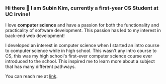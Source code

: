 ### Hi there 👋 I am Subin Kim, currently a first-year CS Student at UC Irvine!

I love **computer science** and have a passion for both the functionality and practicality of software development. This passion has led to my interest in back-end web development!

I developed an interest in computer science when I started an intro course to computer science while in high school. This wasn't any intro course to CS, this was my high school's first-ever computer science course ever introduced to the school. This inspired me to learn more about a subject that has many different pathways.


You can reach me at [link](https://www.linkedin.com/in/subin-kim-bba754180/).

<!--
**SubinQKim/SubinQKim** is a ✨ _special_ ✨ repository because its `README.md` (this file) appears on your GitHub profile.

Here are some ideas to get you started:

- 🔭 I’m currently working on ...
- 🌱 I’m currently learning ...
- 👯 I’m looking to collaborate on ...
- 🤔 I’m looking for help with ...
- 💬 Ask me about ...
- 📫 How to reach me: ...
- 😄 Pronouns: ...
- ⚡ Fun fact: ...
-->
